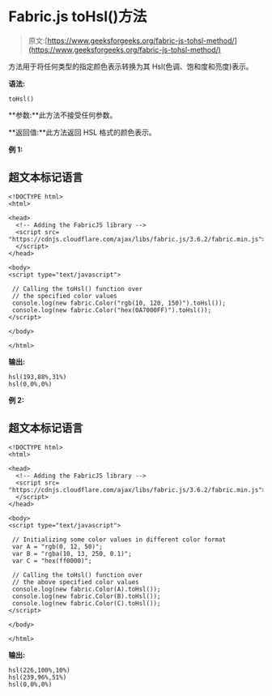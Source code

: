 # Fabric.js toHsl()方法

> 原文:[https://www.geeksforgeeks.org/fabric-js-tohsl-method/](https://www.geeksforgeeks.org/fabric-js-tohsl-method/)

方法用于将任何类型的指定颜色表示转换为其 Hsl(色调、饱和度和亮度)表示。

**语法:**

```
toHsl()
```

**参数:**此方法不接受任何参数。

**返回值:**此方法返回 HSL 格式的颜色表示。

**例 1:**

## 超文本标记语言

```
<!DOCTYPE html>
<html>

<head>
  <!-- Adding the FabricJS library -->
  <script src=
"https://cdnjs.cloudflare.com/ajax/libs/fabric.js/3.6.2/fabric.min.js">
  </script>
</head>

<body>
<script type="text/javascript">

 // Calling the toHsl() function over 
 // the specified color values
 console.log(new fabric.Color("rgb(10, 120, 150)").toHsl());
 console.log(new fabric.Color("hex(0A7000FF)").toHsl());
</script>

</body>

</html>
```

**输出:**

```
hsl(193,88%,31%)
hsl(0,0%,0%)
```

**例 2:**

## 超文本标记语言

```
<!DOCTYPE html>
<html>

<head>
  <!-- Adding the FabricJS library -->
  <script src=
"https://cdnjs.cloudflare.com/ajax/libs/fabric.js/3.6.2/fabric.min.js">
  </script>
</head>

<body>
<script type="text/javascript">

 // Initializing some color values in different color format
 var A = "rgb(0, 12, 50)";
 var B = "rgba(10, 13, 250, 0.1)";
 var C = "hex(ff0000)";

 // Calling the toHsl() function over 
 // the above specified color values
 console.log(new fabric.Color(A).toHsl());
 console.log(new fabric.Color(B).toHsl());
 console.log(new fabric.Color(C).toHsl());
</script>

</body>

</html>
```

**输出:**

```
hsl(226,100%,10%)
hsl(239,96%,51%)
hsl(0,0%,0%)
```